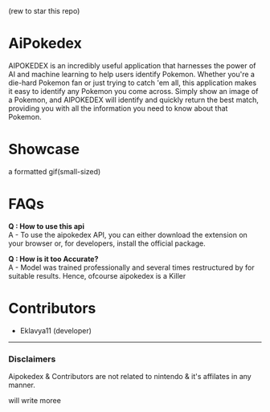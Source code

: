 <logo goes here>
<discord logo with invite here>
(rew to star this repo)
<!--
TAGS SECTION FOR SEO
-->

# AiPokedex
AIPOKEDEX is an incredibly useful application that harnesses the power of AI and machine learning to help users identify Pokemon. 
Whether you're a die-hard Pokemon fan or just trying to catch 'em all, this application makes it easy to identify any Pokemon you come across. 
Simply show an image of a Pokemon, and AIPOKEDEX will identify and quickly return the best match, providing you with all the information you need to know about that Pokemon.

# Showcase
a formatted gif(small-sized)

# FAQs
**Q : How to use this api** </br>
A - To use the aipokedex API, you can either download the extension on your browser or, for developers, install the official package.

**Q : How is it too Accurate?** </br>
A - Model was trained professionally and several times restructured by for suitable results. Hence, ofcourse aipokedex is a Killer 
</br>

# Contributors
- Eklavya11 (developer)

-----------
### Disclaimers
Aipokedex & Contributors are not related to nintendo & it's affilates in any manner.

will write moree
